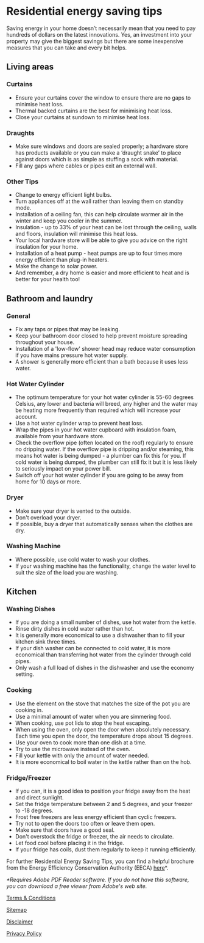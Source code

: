 # Residential energy saving tips
<p class="intro">Saving energy in your home doesn’t necessarily mean that you need to pay hundreds of dollars on the latest innovations. Yes, an investment into your property may give the biggest savings but there are some inexpensive measures that you can take and every bit helps.</p>


## Living areas

### Curtains
- Ensure your curtains cover the window to ensure there are no gaps to minimise heat loss.
- Thermal backed curtains are the best for minimising heat loss.
- Close your curtains at sundown to minimise heat loss.


### Draughts
- Make sure windows and doors are sealed properly; a hardware store has products available or you can make a ‘draught snake’ to place against doors which is as simple as stuffing a sock with material.
- Fill any gaps where cables or pipes exit an external wall.

### Other Tips
- Change to energy efficient light bulbs.
- Turn appliances off at the wall rather than leaving them on standby mode.
- Installation of a ceiling fan, this can help circulate warmer air in the winter and keep you cooler in the summer.
- Insulation - up to 33% of your heat can be lost through the ceiling, walls and floors, insulation will minimise this heat loss.
- Your local hardware store will be able to give you advice on the right insulation for your home.
- Installation of a heat pump - heat pumps are up to four times more energy efficient than plug-in heaters.
- Make the change to solar power.
- And remember, a dry home is easier and more efficient to heat and is better for your health too!


## Bathroom and laundry
### General
- Fix any taps or pipes that may be leaking.
- Keep your bathroom door closed to help prevent moisture spreading throughout your house.
- Installation of a 'low-flow' shower head may reduce water consumption if you have mains pressure hot water supply.
- A shower is generally more efficient than a bath because it uses less water.

### Hot Water Cylinder
- The optimum temperature for your hot water cylinder is 55-60 degrees Celsius, any lower and bacteria will breed, any higher and the water may be heating more frequently than required which will increase your account.
- Use a hot water cylinder wrap to prevent heat loss.
- Wrap the pipes in your hot water cupboard with insulation foam, available from your hardware store.
- Check the overflow pipe (often located on the roof) regularly to ensure no dripping water. If the overflow pipe is dripping and/or steaming, this means hot water is being dumped - a plumber can fix this for you. If cold water is being dumped, the plumber can still fix it but it is less likely to seriously impact on your power bill.
- Switch off your hot water cylinder if you are going to be away from home for 10 days or more.


### Dryer
- Make sure your dryer is vented to the outside.
- Don't overload your dryer.
- If possible, buy a dryer that automatically senses when the clothes are dry.


### Washing Machine
- Where possible, use cold water to wash your clothes.
- If your washing machine has the functionality, change the water level to suit the size of the load you are washing.


## Kitchen
### Washing Dishes
- If you are doing a small number of dishes, use hot water from the kettle.
- Rinse dirty dishes in cold water rather than hot.
- It is generally more economical to use a dishwasher than to fill your kitchen sink three times.
- If your dish washer can be connected to cold water, it is more economical than transferring hot water from the cylinder through cold pipes.
- Only wash a full load of dishes in the dishwasher and use the economy setting.



### Cooking
- Use the element on the stove that matches the size of the pot you are cooking in.
- Use a minimal amount of water when you are simmering food.
- When cooking, use pot lids to stop the heat escaping.
- When using the oven, only open the door when absolutely necessary. Each time you open the door, the temperature drops about 15 degrees.
- Use your oven to cook more than one dish at a time.
- Try to use the microwave instead of the oven.
- Fill your kettle with only the amount of water needed.
- It is more economical to boil water in the kettle rather than on the hob.


### Fridge/Freezer
- If you can, it is a good idea to position your fridge away from the heat and direct sunlight.
- Set the fridge temperature between 2 and 5 degrees, and your freezer to -18 degrees.
- Frost free freezers are less energy efficient than cyclic freezers.
- Try not to open the doors too often or leave them open.
- Make sure that doors have a good seal.
- Don't overstock the fridge or freezer, the air needs to circulate.
- Let food cool before placing it in the fridge.
- If your fridge has coils, dust them regularly to keep it running efficiently.


For further Residential Energy Saving Tips, you can find a helpful brochure from the Energy Efficiency Conservation Authority (EECA) [here](http://www.eeca.govt.nz/eeca-library/residential/brochure/getting-warmer-by-degrees-brochure-06.pdf)*.

_*Requires Adobe PDF Reader software. If you do not have this software, you can download a free viewer from Adobe's web site._





[Terms & Conditions](http://www.energyonline.co.nz/terms)

[Sitemap](http://www.energyonline.co.nz/home/site_map)

[Disclaimer](http://www.energyonline.co.nz/home/site_map/disclaimer)

[Privacy Policy](http://www.energyonline.co.nz/home/site_map/privacy_policy)



